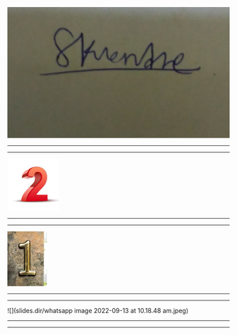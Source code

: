 ![](slides.dir/signature.jpg)
* * *
* * *
![](slides.dir/two.jpeg)
* * *
* * *
![](slides.dir/one.jpeg)
* * *
* * *
![](slides.dir/whatsapp image 2022-09-13 at 10.18.48 am.jpeg)
* * *
* * *

